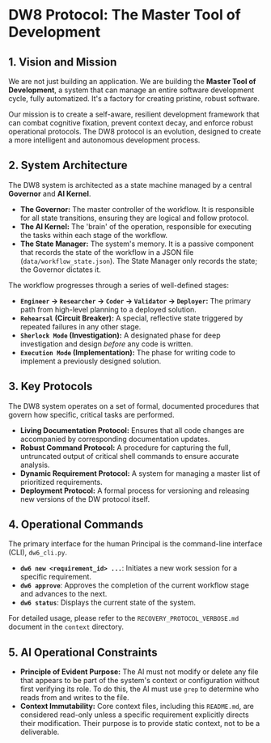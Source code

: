 # DW8 Protocol: The Master Tool of Development

## 1. Vision and Mission

We are not just building an application. We are building the **Master Tool of Development**, a system that can manage an entire software development cycle, fully automatized. It's a factory for creating pristine, robust software.

Our mission is to create a self-aware, resilient development framework that can combat cognitive fixation, prevent context decay, and enforce robust operational protocols. The DW8 protocol is an evolution, designed to create a more intelligent and autonomous development process.

## 2. System Architecture

The DW8 system is architected as a state machine managed by a central **Governor** and **AI Kernel**.

- **The Governor:** The master controller of the workflow. It is responsible for all state transitions, ensuring they are logical and follow protocol.
- **The AI Kernel:** The 'brain' of the operation, responsible for executing the tasks within each stage of the workflow.
- **The State Manager:** The system's memory. It is a passive component that records the state of the workflow in a JSON file (`data/workflow_state.json`). The State Manager only records the state; the Governor dictates it.

The workflow progresses through a series of well-defined stages:

- **`Engineer` -> `Researcher` -> `Coder` -> `Validator` -> `Deployer`:** The primary path from high-level planning to a deployed solution.
- **`Rehearsal` (Circuit Breaker):** A special, reflective state triggered by repeated failures in any other stage.
- **`Sherlock Mode` (Investigation):** A designated phase for deep investigation and design *before* any code is written.
- **`Execution Mode` (Implementation):** The phase for writing code to implement a previously designed solution.

## 3. Key Protocols

The DW8 system operates on a set of formal, documented procedures that govern how specific, critical tasks are performed.

- **Living Documentation Protocol:** Ensures that all code changes are accompanied by corresponding documentation updates.
- **Robust Command Protocol:** A procedure for capturing the full, untruncated output of critical shell commands to ensure accurate analysis.
- **Dynamic Requirement Protocol:** A system for managing a master list of prioritized requirements.
- **Deployment Protocol:** A formal process for versioning and releasing new versions of the DW protocol itself.

## 4. Operational Commands

The primary interface for the human Principal is the command-line interface (CLI), `dw6_cli.py`.

- **`dw6 new <requirement_id> ...`**: Initiates a new work session for a specific requirement.
- **`dw6 approve`**: Approves the completion of the current workflow stage and advances to the next.
- **`dw6 status`**: Displays the current state of the system.

For detailed usage, please refer to the `RECOVERY_PROTOCOL_VERBOSE.md` document in the `context` directory.

## 5. AI Operational Constraints

- **Principle of Evident Purpose:** The AI must not modify or delete any file that appears to be part of the system's context or configuration without first verifying its role. To do this, the AI must use `grep` to determine who reads from and writes to the file.
- **Context Immutability:** Core context files, including this `README.md`, are considered read-only unless a specific requirement explicitly directs their modification. Their purpose is to provide static context, not to be a deliverable.
